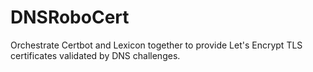 # DNSRoboCert
Orchestrate Certbot and Lexicon together to provide Let's Encrypt TLS certificates validated by DNS challenges.
